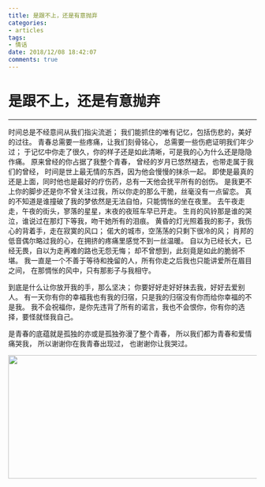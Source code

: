 ```yaml
---
title: 是跟不上，还是有意抛弃
categories:
- articles
tags:
- 情话
date: 2018/12/08 18:42:07
comments: true
---
```

# 是跟不上，还是有意抛弃

---
时间总是不经意间从我们指尖流逝；
我们能抓住的唯有记忆，包括伤悲的，美好的过往。
青春总需要一些疼痛，让我们刻骨铭心，
总需要一些伤疤证明我们年少过；
于记忆中你走了很久，你的样子还是如此清晰，可是我的心为什么还是隐隐作痛。
原来曾经的你占据了我整个青春，
曾经的岁月已悠然褪去，也带走属于我们的曾经，
时间是世上最无情的东西，因为他会慢慢的抹杀一起。
即使是最真的还是上面，同时他也是最好的疗伤药，总有一天他会抚平所有的创伤。
是我更不上你的脚步还是你不曾关注过我，所以你走的那么干脆，丝毫没有一点留恋。
真的不知道是谁撞破了我的梦依然是无法自怕，只能惆怅的坐在夜里。
去午夜走走，午夜的街头，寥落的星星，末夜的夜班车早已开走。
生肖的风铃那是谁的哭泣，谁说过在那灯下等我，吻干她所有的泪痕。
黄昏的灯光照着我的影子，我伤心的背着手，走在寂寞的风口；
偌大的城市，空荡荡的只剩下很冷的风；
肖邦的低音偶尔略过我的心，在拥挤的疼痛里感觉不到一丝温暖。
自以为已经长大，已经无畏，自以为走再难的路也无怨无悔；
却不曾想到，此刻竟是如此的脆弱不堪。
我一直是一个不善于等待和挽留的人，所有你走之后我也只能讲爱所在眉目之间，
在那惆怅的风中，只有那影子与我相守。

到底是什么让你放开我的手，那么坚决；
你要好好走好好抹去我，好好去爱别人。
有一天你有你的幸福我也有我的归宿，只是我的归宿没有你而给你幸福的不是我。
我不会祝福你，是你先违背了所有的诺言，我也不会恨你，你有你的选择，要怪就怪我自己。

是青春的底蕴就是孤独的亦或是孤独弥漫了整个青春，
所以我们都为青春和爱情痛哭我，
所以谢谢你在我青春出现过，
也谢谢你让我哭过。


<img src="http://39.105.159.68/image/14348413526c555e07bc40e1fe.jpg" width = "600" height = "250" align=left />